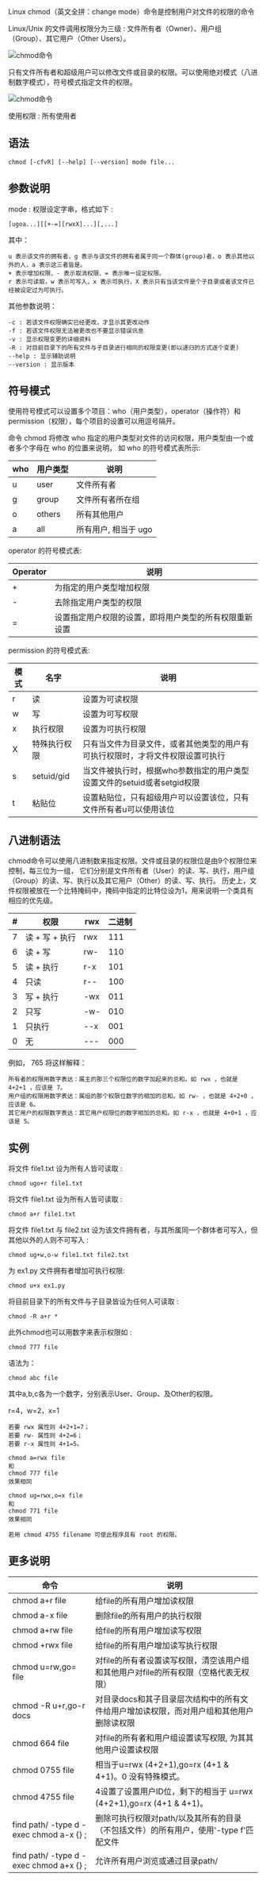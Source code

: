 Linux chmod（英文全拼：change mode）命令是控制用户对文件的权限的命令

Linux/Unix 的文件调用权限分为三级 : 文件所有者（Owner）、用户组（Group）、其它用户（Other Users）。

![chmod命令](img/08/filePermissionStructure01.png)

只有文件所有者和超级用户可以修改文件或目录的权限。可以使用绝对模式（八进制数字模式），符号模式指定文件的权限。

![chmod命令](img/08/filePermissionStructure02.png)

使用权限 : 所有使用者

## 语法
```text
chmod [-cfvR] [--help] [--version] mode file...
```
## 参数说明
mode : 权限设定字串，格式如下 :
```text
[ugoa...][[+-=][rwxX]...][,...]
```

其中：
```text
u 表示该文件的拥有者，g 表示与该文件的拥有者属于同一个群体(group)者，o 表示其他以外的人，a 表示这三者皆是。
+ 表示增加权限、- 表示取消权限、= 表示唯一设定权限。
r 表示可读取，w 表示可写入，x 表示可执行，X 表示只有当该文件是个子目录或者该文件已经被设定过为可执行。
```

其他参数说明：
```text
-c : 若该文件权限确实已经更改，才显示其更改动作
-f : 若该文件权限无法被更改也不要显示错误讯息
-v : 显示权限变更的详细资料
-R : 对目前目录下的所有文件与子目录进行相同的权限变更(即以递归的方式逐个变更)
--help : 显示辅助说明
--version : 显示版本
```

## 符号模式
使用符号模式可以设置多个项目：who（用户类型），operator（操作符）和 permission（权限），每个项目的设置可以用逗号隔开。

命令 chmod 将修改 who 指定的用户类型对文件的访问权限，用户类型由一个或者多个字母在 who 的位置来说明，
如 who 的符号模式表所示:

| who	 | 用户类型	   | 说明            |
|------|---------|---------------|
| u	   | user	   | 文件所有者         |
| g	   | group	  | 文件所有者所在组      |
| o	   | others	 | 所有其他用户        |
| a	   | all	    | 所有用户, 相当于 ugo |

operator 的符号模式表:

| Operator	 | 说明                          |
|-----------|-----------------------------|
| +	        | 为指定的用户类型增加权限                |
| -	        | 去除指定用户类型的权限                 |
| =	        | 设置指定用户权限的设置，即将用户类型的所有权限重新设置 |

permission 的符号模式表:

| 模式	 | 名字	         | 说明                                          |
|-----|-------------|---------------------------------------------|
| r	  | 读	          | 设置为可读权限                                     |
| w	  | 写	          | 设置为可写权限                                     |
| x	  | 执行权限	       | 设置为可执行权限                                    |
| X	  | 特殊执行权限	     | 只有当文件为目录文件，或者其他类型的用户有可执行权限时，才将文件权限设置可执行     |
| s	  | setuid/gid	 | 当文件被执行时，根据who参数指定的用户类型设置文件的setuid或者setgid权限 |
| t	  | 粘贴位	        | 设置粘贴位，只有超级用户可以设置该位，只有文件所有者u可以使用该位           |

## 八进制语法
chmod命令可以使用八进制数来指定权限。文件或目录的权限位是由9个权限位来控制，每三位为一组，
它们分别是文件所有者（User）的读、写、执行，用户组（Group）的读、写、执行以及其它用户（Other）的读、写、执行。
历史上，文件权限被放在一个比特掩码中，掩码中指定的比特位设为1，用来说明一个类具有相应的优先级。

| #	 | 权限	         | rwx	 | 二进制 |
|----|-------------|------|-----|
| 7	 | 读 + 写 + 执行	 | rwx	 | 111 |
| 6	 | 读 + 写	      | rw-	 | 110 |
| 5	 | 读 + 执行	     | r-x	 | 101 |
| 4	 | 只读	         | r--	 | 100 |
| 3	 | 写 + 执行	     | -wx	 | 011 |
| 2	 | 只写	         | -w-	 | 010 |
| 1	 | 只执行	        | --x	 | 001 |
| 0	 | 无	          | ---	 | 000 |

例如， 765 将这样解释：
```text
所有者的权限用数字表达：属主的那三个权限位的数字加起来的总和。如 rwx ，也就是 4+2+1 ，应该是 7。
用户组的权限用数字表达：属组的那个权限位数字的相加的总和。如 rw- ，也就是 4+2+0 ，应该是 6。
其它用户的权限数字表达：其它用户权限位的数字相加的总和。如 r-x ，也就是 4+0+1 ，应该是 5。
```

## 实例
将文件 file1.txt 设为所有人皆可读取 :
```text
chmod ugo+r file1.txt
```

将文件 file1.txt 设为所有人皆可读取 :
```text
chmod a+r file1.txt
```

将文件 file1.txt 与 file2.txt 设为该文件拥有者，与其所属同一个群体者可写入，但其他以外的人则不可写入 :
```text
chmod ug+w,o-w file1.txt file2.txt
```

为 ex1.py 文件拥有者增加可执行权限:
```text
chmod u+x ex1.py
```

将目前目录下的所有文件与子目录皆设为任何人可读取 :
```text
chmod -R a+r *
```

此外chmod也可以用数字来表示权限如 :
```text
chmod 777 file
```

语法为：
```text
chmod abc file
```

其中a,b,c各为一个数字，分别表示User、Group、及Other的权限。

r=4，w=2，x=1
```text
若要 rwx 属性则 4+2+1=7；
若要 rw- 属性则 4+2=6；
若要 r-x 属性则 4+1=5。
```
```text
chmod a=rwx file
和
chmod 777 file
效果相同

chmod ug=rwx,o=x file
和
chmod 771 file
效果相同

若用 chmod 4755 filename 可使此程序具有 root 的权限。
```

## 更多说明
| 命令	                                       | 说明                                                  |
|-------------------------------------------|-----------------------------------------------------|
| chmod a+r file	                           | 给file的所有用户增加读权限                                     |
| chmod a-x file	                           | 删除file的所有用户的执行权限                                    |
| chmod a+rw file	                          | 给file的所有用户增加读写权限                                    |
| chmod +rwx file	                          | 给file的所有用户增加读写执行权限                                  |
| chmod u=rw,go= file	                      | 对file的所有者设置读写权限，清空该用户组和其他用户对file的所有权限（空格代表无权限）      |
| chmod -R u+r,go-r docs	                   | 对目录docs和其子目录层次结构中的所有文件给用户增加读权限，而对用户组和其他用户删除读权限      |
| chmod 664 file	                           | 对file的所有者和用户组设置读写权限, 为其其他用户设置读权限                    |
| chmod 0755 file	                          | 相当于u=rwx (4+2+1),go=rx (4+1 & 4+1)。0 没有特殊模式。        |
| chmod 4755 file	                          | 4设置了设置用户ID位，剩下的相当于 u=rwx (4+2+1),go=rx (4+1 & 4+1)。 |
| find path/ -type d -exec chmod a-x {} \;	 | 删除可执行权限对path/以及其所有的目录（不包括文件）的所有用户，使用'-type f'匹配文件   |
| find path/ -type d -exec chmod a+x {} \;	 | 允许所有用户浏览或通过目录path/                                  |